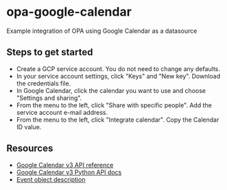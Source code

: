 # opa-google-calendar

Example integration of OPA using Google Calendar as a datasource

## Steps to get started

* Create a GCP service account. You do not need to change any defaults.
* In your service account settings, click "Keys" and "New key". Download the credentials file.
* In Google Calendar, click the calendar you want to use and choose "Settings and sharing".
* From the menu to the left, click "Share with specific people". Add the service account e-mail address.
* From the menu to the left, click "Integrate calendar". Copy the Calendar ID value.

## Resources

* [Google Calendar v3 API reference](https://developers.google.com/calendar/api/v3/reference)
* [Google Calendar v3 Python API docs](https://developers.google.com/resources/api-libraries/documentation/calendar/v3/python/latest/calendar_v3.events.html)
* [Event object description](https://developers.google.com/calendar/api/v3/reference/events)
